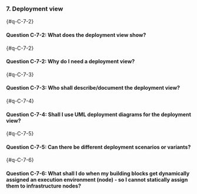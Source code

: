 
### 7. Deployment view

{#q-C-7-2}
#### Question C-7-2: What does the deployment view show?

<t-b-d>

{#q-C-7-2}
#### Question C-7-2: Why do I need a deployment view?

<t-b-d>

{#q-C-7-3}
#### Question C-7-3: Who shall describe/document the deployment view?

<t-b-d>

{#q-C-7-4}
#### Question C-7-4: Shall I use UML deployment diagrams for the deployment view?

<t-b-d>

{#q-C-7-5}
#### Question C-7-5: Can there be different deployment scenarios or variants?

<t-b-d>

{#q-C-7-6}
#### Question C-7-6: What shall I do when my building blocks get dynamically assigned an execution environment (node) - so I cannot statically assign them to infrastructure nodes?

<t-b-d>
